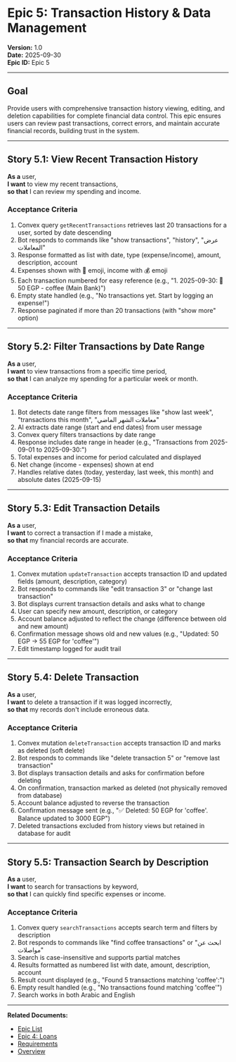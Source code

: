 # Epic 5: Transaction History & Data Management

**Version:** 1.0  
**Date:** 2025-09-30  
**Epic ID:** Epic 5

---

## Goal

Provide users with comprehensive transaction history viewing, editing, and deletion capabilities for complete financial data control. This epic ensures users can review past transactions, correct errors, and maintain accurate financial records, building trust in the system.

---

## Story 5.1: View Recent Transaction History

**As a** user,  
**I want** to view my recent transactions,  
**so that** I can review my spending and income.

### Acceptance Criteria

1. Convex query `getRecentTransactions` retrieves last 20 transactions for a user, sorted by date descending
2. Bot responds to commands like "show transactions", "history", "عرض المعاملات"
3. Response formatted as list with date, type (expense/income), amount, description, account
4. Expenses shown with 💸 emoji, income with 💰 emoji
5. Each transaction numbered for easy reference (e.g., "1. 2025-09-30: 💸 50 EGP - coffee (Main Bank)")
6. Empty state handled (e.g., "No transactions yet. Start by logging an expense!")
7. Response paginated if more than 20 transactions (with "show more" option)

---

## Story 5.2: Filter Transactions by Date Range

**As a** user,  
**I want** to view transactions from a specific time period,  
**so that** I can analyze my spending for a particular week or month.

### Acceptance Criteria

1. Bot detects date range filters from messages like "show last week", "transactions this month", "معاملات الشهر الماضي"
2. AI extracts date range (start and end dates) from user message
3. Convex query filters transactions by date range
4. Response includes date range in header (e.g., "Transactions from 2025-09-01 to 2025-09-30:")
5. Total expenses and income for period calculated and displayed
6. Net change (income - expenses) shown at end
7. Handles relative dates (today, yesterday, last week, this month) and absolute dates (2025-09-15)

---

## Story 5.3: Edit Transaction Details

**As a** user,  
**I want** to correct a transaction if I made a mistake,  
**so that** my financial records are accurate.

### Acceptance Criteria

1. Convex mutation `updateTransaction` accepts transaction ID and updated fields (amount, description, category)
2. Bot responds to commands like "edit transaction 3" or "change last transaction"
3. Bot displays current transaction details and asks what to change
4. User can specify new amount, description, or category
5. Account balance adjusted to reflect the change (difference between old and new amount)
6. Confirmation message shows old and new values (e.g., "Updated: 50 EGP → 55 EGP for 'coffee'")
7. Edit timestamp logged for audit trail

---

## Story 5.4: Delete Transaction

**As a** user,  
**I want** to delete a transaction if it was logged incorrectly,  
**so that** my records don't include erroneous data.

### Acceptance Criteria

1. Convex mutation `deleteTransaction` accepts transaction ID and marks as deleted (soft delete)
2. Bot responds to commands like "delete transaction 5" or "remove last transaction"
3. Bot displays transaction details and asks for confirmation before deleting
4. On confirmation, transaction marked as deleted (not physically removed from database)
5. Account balance adjusted to reverse the transaction
6. Confirmation message sent (e.g., "✅ Deleted: 50 EGP for 'coffee'. Balance updated to 3000 EGP")
7. Deleted transactions excluded from history views but retained in database for audit

---

## Story 5.5: Transaction Search by Description

**As a** user,  
**I want** to search for transactions by keyword,  
**so that** I can quickly find specific expenses or income.

### Acceptance Criteria

1. Convex query `searchTransactions` accepts search term and filters by description
2. Bot responds to commands like "find coffee transactions" or "ابحث عن مواصلات"
3. Search is case-insensitive and supports partial matches
4. Results formatted as numbered list with date, amount, description, account
5. Result count displayed (e.g., "Found 5 transactions matching 'coffee':")
6. Empty result handled (e.g., "No transactions found matching 'coffee'")
7. Search works in both Arabic and English

---

**Related Documents:**
- [Epic List](./epics.md)
- [Epic 4: Loans](./epic-4-loans.md)
- [Requirements](./requirements.md)
- [Overview](./overview.md)
